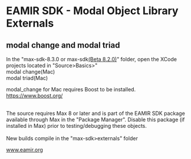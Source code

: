 # EAMIR SDK - Modal Object Library Externals
## modal change and modal triad
In the "max-sdk-8.3.0 or max-sdk[(Beta 8.2.0)](https://github.com/Cycling74/max-sdk/blob/main/README-8.2-update.md)" folder, open the XCode projects located in "Source>Basics>"<br>
modal change(Mac)<br>
modal triad(Mac)<br>

modal_change for Mac requires Boost to be installed. https://www.boost.org/<br><br>

The source requires Max 8 or later and is part of the EAMIR SDK package available through Max in the "Package Manager". Disable this package (if installed in Max) prior to testing/debugging these objects. <br>
<br>
New builds compile in the "max-sdk>externals" folder<br>

www.eamir.org 
